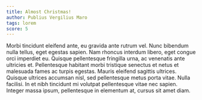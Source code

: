 ```yaml
---
title: Almost Christmas!
author: Publius Vergilius Maro
tags: lorem
score: 5
---
```


Morbi tincidunt eleifend ante, eu gravida ante rutrum vel. Nunc bibendum nulla
tellus, eget egestas sapien. Nam rhoncus interdum libero, eget congue orci
imperdiet eu. Quisque pellentesque fringilla urna, ac venenatis ante ultricies
et. Pellentesque habitant morbi tristique senectus et netus et malesuada fames
ac turpis egestas. Mauris eleifend sagittis ultrices. Quisque ultrices accumsan
nisl, sed pellentesque metus porta vitae. Nulla facilisi. In et nibh tincidunt
mi volutpat pellentesque vitae nec sapien. Integer massa ipsum, pellentesque in
elementum at, cursus sit amet diam.
